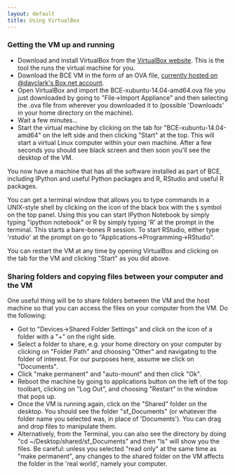 ```yaml
---
layout: default
title: Using VirtualBox
---
```



### Getting the VM up and running

  * Download and install VirtualBox from the [VirtualBox
    website](https://www.virtualbox.org/wiki/Downloads). This is the tool the
    runs the virtual machine for you. 
  * Download the BCE VM in the form of an OVA file, [currently hosted on
    @davclark's Box.net account](https://berkeley.box.com/s/ybysi4qcv75vw84tjl5h).
  * Open VirtualBox and import the BCE-xubuntu-14.04-amd64.ova file you just
    downloaded by going to "File->Import Appliance" and then selecting the .ova
    file from wherever you downloaded it to (possible 'Downloads' in your home
    directory on the machine). 
  * Wait a few minutes...
  * Start the virtual machine by clicking on the tab for
    "BCE-xubuntu-14.04-amd64" on the left side and then clicking "Start" at the
    top. This will start a virtual Linux computer within your own machine. After
    a few seconds you should see black screen and then soon you'll see the
    desktop of the VM.

You now have a machine that has all the software installed as part of BCE, including IPython and useful Python packages and R, RStudio and useful R packages.

You can get a terminal window that allows you to type commands in a UNIX-style shell by clicking on the icon of the black box with the `$` symbol on the top panel. Using this you can start IPython Notebook by simply typing "ipython notebook" or  R by simply typing 'R' at the prompt in the terminal. This starts a bare-bones R session. To start RStudio, either type 'rstudio' at the prompt on go to "Applications->Programming->RStudio".

You can restart the VM at any time by opening VirtualBox and clicking on the tab for the VM and clicking "Start" as you did above.

### Sharing folders and copying files between your computer and the VM

One useful thing will be to share folders between the VM and the host machine so that you can access the files on your computer from the VM. Do the following:

  * Got to "Devices->Shared Folder Settings" and click on the icon of a folder with a "+" on the right side.
  * Select a folder to share, e.g. your home directory on your computer by clicking on "Folder Path" and choosing "Other" and navigating to the folder of interest. For our purposes here, assume we click on "Documents".
  * Click "make permanent" and "auto-mount" and then click "Ok".
  * Reboot the machine by going to applications button on the left of the top toolbart, clicking on "Log Out", and choosing "Restart" in the window that pops up.
  * Once the VM is running again, click on the "Shared" folder on the desktop. You should see the folder "sf_Documents" (or whatever the folder name you selected was, in place of 'Documents'). You can drag and drop files to manipulate them.
  * Alternatively, from the Terminal, you can also see the directory by doing "cd ~/Desktop/shared/sf_Documents" and then "ls" will show you the files. 
Be careful: unless you selected "read only" at the same time as "make permanent", any changes to the shared folder on the VM affects the folder in the 'real world', namely your computer. 

